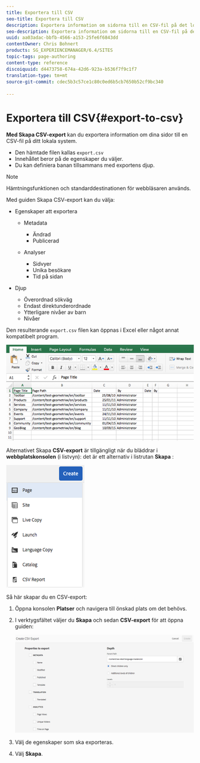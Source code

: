 ```yaml
---
title: Exportera till CSV
seo-title: Exportera till CSV
description: Exportera information om sidorna till en CSV-fil på det lokala systemet
seo-description: Exportera information om sidorna till en CSV-fil på det lokala systemet
uuid: aa03adac-bbfb-4566-a153-25fe6f6843dd
contentOwner: Chris Bohnert
products: SG_EXPERIENCEMANAGER/6.4/SITES
topic-tags: page-authoring
content-type: reference
discoiquuid: d4473758-674a-42d6-923a-b536f7f9c1f7
translation-type: tm+mt
source-git-commit: cdec5b3c57ce1c80c0ed6b5cb7650b52cf9bc340

---
```



# Exportera till CSV{#export-to-csv}

**Med Skapa CSV-export** kan du exportera information om dina sidor till en CSV-fil på ditt lokala system.

* Den hämtade filen kallas `export.csv`
* Innehållet beror på de egenskaper du väljer.
* Du kan definiera banan tillsammans med exportens djup.

>[!NOTE]
>
>Hämtningsfunktionen och standarddestinationen för webbläsaren används.

Med guiden Skapa CSV-export kan du välja:

* Egenskaper att exportera

   * Metadata

      * Ändrad
      * Publicerad
   * Analyser

      * Sidvyer
      * Unika besökare
      * Tid på sidan


* Djup

   * Överordnad sökväg
   * Endast direktunderordnade
   * Ytterligare nivåer av barn
   * Nivåer

Den resulterande `export.csv` filen kan öppnas i Excel eller något annat kompatibelt program.

![chlimage_1-58](assets/chlimage_1-58.png)

Alternativet Skapa **CSV-export** är tillgängligt när du bläddrar i **webbplatskonsolen** (i listvyn): det är ett alternativ i listrutan **Skapa** :

![screen_shot_2018-03-21at154719](assets/screen_shot_2018-03-21at154719.png)

Så här skapar du en CSV-export:

1. Öppna konsolen **Platser** och navigera till önskad plats om det behövs.
1. I verktygsfältet väljer du **Skapa** och sedan **CSV-export** för att öppna guiden:

   ![screen_shot_2018-03-21at154758](assets/screen_shot_2018-03-21at154758.png)

1. Välj de egenskaper som ska exporteras.
1. Välj **Skapa**.

